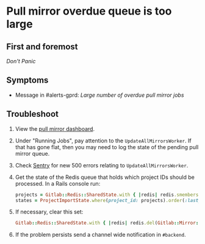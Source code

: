 # Pull mirror overdue queue is too large

## First and foremost

*Don't Panic*

## Symptoms

* Message in #alerts-gprd: _Large number of overdue pull mirror jobs_

## Troubleshoot

1. View the [pull mirror dashboard](https://dashboards.gitlab.net/d/_MKRXrSmk/pull-mirrors).
1. Under "Running Jobs", pay attention to the `UpdateAllMirrorsWorker`. If that has gone flat, then
you may need to log the state of the pending pull mirror queue.
1. Check [Sentry](https://sentry.gitlap.com/gitlab/gitlabcom/) for new 500 errors relating to `UpdateAllMirrorsWorker`.
1. Get the state of the Redis queue that holds which project IDs should be processed. In a Rails console run:

    ```ruby
    projects = Gitlab::Redis::SharedState.with { |redis| redis.smembers(Gitlab::Mirror::PULL_CAPACITY_KEY) }
    states = ProjectImportState.where(project_id: projects).order(:last_update_started_at).map(&:last_error)
    ```

1. If necessary, clear this set:

    ```ruby
    Gitlab::Redis::SharedState.with { |redis| redis.del(Gitlab::Mirror::PULL_CAPACITY_KEY) }
    ````

1. If the problem persists send a channel wide notification in `#backend`.
